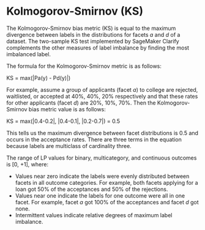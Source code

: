 # Kolmogorov\-Smirnov \(KS\)<a name="clarify-data-bias-metric-kolmogorov-smirnov"></a>

The Kolmogorov\-Smirnov bias metric \(KS\) is equal to the maximum divergence between labels in the distributions for facets *a* and *d* of a dataset\. The two\-sample KS test implemented by SageMaker Clarify complements the other measures of label imbalance by finding the most imbalanced label\. 

The formula for the Kolmogorov\-Smirnov metric is as follows: 

 KS = max\(\|Pa\(y\) \- Pd\(y\)\|\)

For example, assume a group of applicants \(facet *a*\) to college are rejected, waitlisted, or accepted at 40%, 40%, 20% respectively and that these rates for other applicants \(facet *d*\) are 20%, 10%, 70%\. Then the Kolmogorov\-Smirnov bias metric value is as follows:

KS = max\(\|0\.4\-0\.2\|, \|0\.4\-0\.1\|, \|0\.2\-0\.7\|\) = 0\.5

This tells us the maximum divergence between facet distributions is 0\.5 and occurs in the acceptance rates\. There are three terms in the equation because labels are multiclass of cardinality three\.

The range of LP values for binary, multicategory, and continuous outcomes is \[0, \+1\], where:
+ Values near zero indicate the labels were evenly distributed between facets in all outcome categories\. For example, both facets applying for a loan got 50% of the acceptances and 50% of the rejections\.
+ Values near one indicate the labels for one outcome were all in one facet\. For example, facet *a* got 100% of the acceptances and facet *d* got none\.
+ Intermittent values indicate relative degrees of maximum label imbalance\.